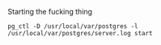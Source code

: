 Starting the fucking thing

	pg_ctl -D /usr/local/var/postgres -l /usr/local/var/postgres/server.log start

